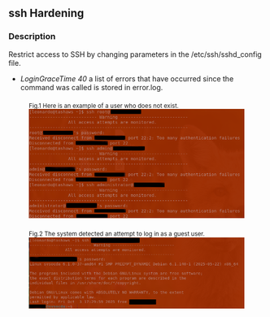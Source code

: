## ssh Hardening
### Description
Restrict access to SSH by changing parameters in the /etc/ssh/sshd_config file.

- *LoginGraceTime 40* a list of errors that have occurred since the command was called is stored in error.log.

<figure>
   <figcaption><sub>Fig.1 Here is an example of a user who does not exist.</sub></figcaption>
   <img src="./images/ssh01.png" 
   alt="Here is an example of a user who does not exist." 
   title="User not exist">
</figure>

<figure>
  <figcaption><sub>Fig.2 The system detected an attempt to log in as a guest user.</sub></figcaption>
  <img src="./images/ssh02.png" 
   alt="The system detected an attempt to log in as a guest user." 
   title="guest user">
</figure>
